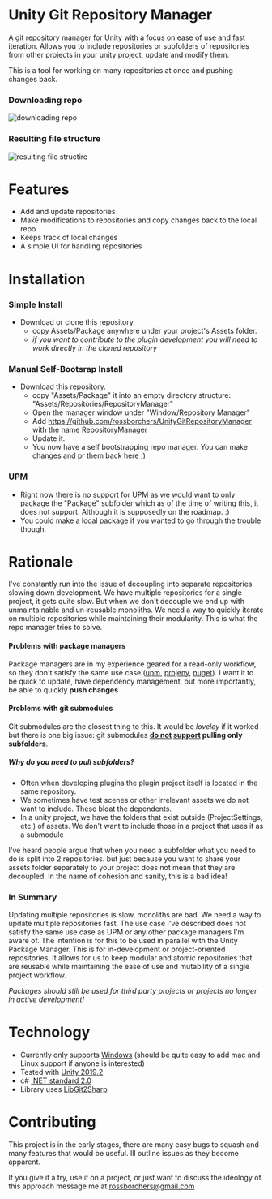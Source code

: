 # Unity Git Repository Manager

A git repository manager for Unity with a focus on ease of use and fast iteration. 
Allows you to include repositories or subfolders of repositories from other projects in your unity project, update and modify them.

This is a tool for working on many repositories at once and pushing changes back.

### Downloading repo

![downloading repo](https://media.giphy.com/media/Xc4mNuPuVM1Cb3kdCi/giphy.gif)

### Resulting file structure

![resulting file structire](https://media.giphy.com/media/TIXo3KWDXnhO3bFZfn/giphy.gif)

# Features

- Add and update repositories
- Make modifications to repositories and copy changes back to the local repo
- Keeps track of local changes
- A simple UI for handling repositories

# Installation
### Simple Install

- Download or clone this repository.
  - copy Assets/Package anywhere under your project's Assets folder.
  - _if you want to contribute to the plugin development you will need to work directly in the cloned repository_
  
### Manual Self-Bootsrap Install

- Download this repository.
  - copy "Assets/Package" it into an empty directory structure: "Assets/Repositories/RepositoryManager"
  - Open the manager window under "Window/Repository Manager"
  - Add https://github.com/rossborchers/UnityGitRepositoryManager with the name RepositoryManager
  - Update it.
  - You now have a self bootstrapping repo manager. You can make changes and pr them back here ;)
  
### UPM

- Right now there is no support for UPM as we would want to only package the "Package" subfolder which as of the time of writing this, it does not support. Although it is supposedly on the roadmap. :)
- You could make a local package if you wanted to go through the trouble though.

# Rationale

I've constantly run into the issue of decoupling into separate repositories slowing down development. We have multiple repositories for a single project, it gets quite slow.
But when we don't decouple we end up with unmaintainable and un-reusable monoliths. We need a way to quickly iterate on multiple repositories while maintaining their modularity. This is what the repo manager tries to solve. 

#### Problems with package managers
Package managers are in my experience geared for a read-only workflow, so they don't satisfy the same use case ([upm](https://docs.unity3d.com/Manual/upm-parts.html), [projeny](https://github.com/modesttree/projeny), [nuget](https://github.com/GlitchEnzo/NuGetForUnity)). I want it to be quick to update, have dependency management, but more importantly, be able to quickly __push changes__

#### Problems with git submodules
Git submodules are the closest thing to this. It would be _loveley_ if it worked but there is one big issue:
git submodules **[do not](https://stackoverflow.com/questions/5303496/how-to-change-a-git-submodule-to-point-to-a-subfolder) [support](https://www.reddit.com/r/git/comments/8sanj7/create_subfolder_using_a_subfolder_from_a/) pulling only subfolders**.
##### Why do you need to pull subfolders? 
- Often when developing plugins the plugin project itself is located in the same repository.
- We sometimes have test scenes or other irrelevant assets we do not want to include. These bloat the dependents.
- In a unity project, we have the folders that exist outside (ProjectSettings, etc.) of assets. We don't want to include those in a project that uses it as a submodule

I've heard people argue that when you need a subfolder what you need to do is split into 2 repositories. but just because you want to share your assets folder separately to your project does not mean that they are decoupled. In the name of cohesion and sanity, this is a bad idea!

### In Summary
Updating multiple repositories is slow, monoliths are bad. We need a way to update multiple repositories fast.
The use case I've described does not satisfy the same use case as UPM or any other package managers I'm aware of. The intention is for this to be used in parallel with the Unity Package Manager. This is for in-development or project-oriented repositories, It allows for us to keep modular and atomic repositories that are reusable while maintaining the ease of use and mutability of a single project workflow. 

_Packages should still be used for third party projects or projects no longer in active development!_

# Technology

- Currently only supports [Windows](https://www.microsoft.com/en-us/software-download/windows10) (should be quite easy to add mac and Linux support if anyone is interested)
- Tested with [Unity 2019.2](https://unity.com/)
- c# [.NET standard 2.0](https://docs.microsoft.com/en-us/dotnet/standard/net-standard)
- Library uses [LibGit2Sharp](https://github.com/libgit2/libgit2sharp/) 

# Contributing

This project is in the early stages, there are many easy bugs to squash and many features that would be useful. Ill outline issues as they become apparent.

If you give it a try, use it on a project, or just want to discuss the ideology of this approach message me at rossborchers@gmail.com
